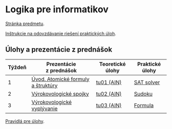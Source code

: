 Logika pre informatikov
========================

[Stránka predmetu](https://dai.fmph.uniba.sk/w/Course:Mathematics_4/sk).

[Inštrukcie na odovzdávanie riešení praktických úloh](docs/odovzdavanie.md).

Úlohy a prezentácie z prednášok
-------------------------------

| Týždeň | Prezentácie z prednášok | Teoretické úlohy | Praktické úlohy |
|--------|-----------|------------------|-----------------|
| 1 | [Úvod. Atomické formuly a štruktúry](prednasky/pr01.pdf) | [tu01 (AIN)](teoreticke-ain/tu01.pdf) | [SAT solver](prakticke/pu01) |
| 2 | [Výrokovologické spojky](prednasky/pr02.pdf) | [tu02 (AIN)](teoreticke-ain/tu02.pdf) | [Sudoku](prakticke/pu02) |
| 3 | [Výrokovologické vyplývanie](prednasky/pr03.pdf) | [tu03 (AIN)](teoreticke-ain/tu03.pdf) | [Formula](prakticke/pu03) |

[Pravidlá pre úlohy](http://dai.fmph.uniba.sk/w/Course:Mathematics_4/sk#pravidla-uloh).

